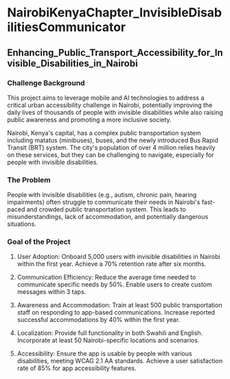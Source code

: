 # NairobiKenyaChapter_InvisibleDisabilitiesCommunicator
## Enhancing_Public_Transport_Accessibility_for_Invisible_Disabilities_in_Nairobi
### Challenge Background
This project aims to leverage mobile and AI technologies to address a critical urban accessibility challenge in Nairobi, potentially improving the daily lives of thousands of people with invisible disabilities while also raising public awareness and promoting a more inclusive society.

Nairobi, Kenya's capital, has a complex public transportation system including matatus (minibuses), buses, and the newly introduced Bus Rapid Transit (BRT) system. The city's population of over 4 million relies heavily on these services, but they can be challenging to navigate, especially for people with invisible disabilities.


### The Problem
People with invisible disabilities (e.g., autism, chronic pain, hearing impairments) often struggle to communicate their needs in Nairobi's fast-paced and crowded public transportation system. This leads to misunderstandings, lack of accommodation, and potentially dangerous situations.


### Goal of the Project
1. User Adoption:
Onboard 5,000 users with invisible disabilities in Nairobi within the first year.
Achieve a 70% retention rate after six months.

2. Communication Efficiency:
Reduce the average time needed to communicate specific needs by 50%.
Enable users to create custom messages within 3 taps.

3. Awareness and Accommodation:
Train at least 500 public transportation staff on responding to app-based communications.
Increase reported successful accommodations by 40% within the first year.

4. Localization:
Provide full functionality in both Swahili and English.
Incorporate at least 50 Nairobi-specific locations and scenarios.

5. Accessibility:
Ensure the app is usable by people with various disabilities, meeting WCAG 2.1 AA standards.
Achieve a user satisfaction rate of 85% for app accessibility features.
